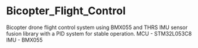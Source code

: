 # Bicopter_Flight_Control
Bicopter drone flight control system using BMX055 and THRS IMU sensor fusion library with a PID system for stable operation. 
MCU - STM32L053C8 
IMU - BMX055
